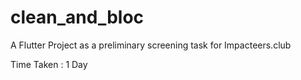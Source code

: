 # clean_and_bloc

A Flutter Project as a preliminary screening task for Impacteers.club

Time Taken : 1 Day
